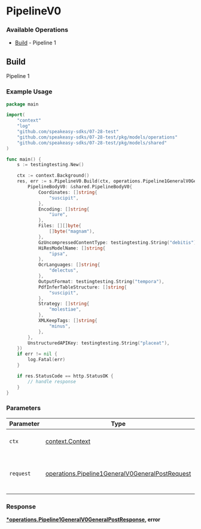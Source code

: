 # PipelineV0

### Available Operations

* [Build](#build) - Pipeline 1

## Build

Pipeline 1

### Example Usage

```go
package main

import(
	"context"
	"log"
	"github.com/speakeasy-sdks/07-28-test"
	"github.com/speakeasy-sdks/07-28-test/pkg/models/operations"
	"github.com/speakeasy-sdks/07-28-test/pkg/models/shared"
)

func main() {
    s := testingtesting.New()

    ctx := context.Background()
    res, err := s.PipelineV0.Build(ctx, operations.Pipeline1GeneralV0GeneralPostRequest{
        PipelineBodyV0: &shared.PipelineBodyV0{
            Coordinates: []string{
                "suscipit",
            },
            Encoding: []string{
                "iure",
            },
            Files: [][]byte{
                []byte("magnam"),
            },
            GzUncompressedContentType: testingtesting.String("debitis"),
            HiResModelName: []string{
                "ipsa",
            },
            OcrLanguages: []string{
                "delectus",
            },
            OutputFormat: testingtesting.String("tempora"),
            PdfInferTableStructure: []string{
                "suscipit",
            },
            Strategy: []string{
                "molestiae",
            },
            XMLKeepTags: []string{
                "minus",
            },
        },
        UnstructuredAPIKey: testingtesting.String("placeat"),
    })
    if err != nil {
        log.Fatal(err)
    }

    if res.StatusCode == http.StatusOK {
        // handle response
    }
}
```

### Parameters

| Parameter                                                                                                          | Type                                                                                                               | Required                                                                                                           | Description                                                                                                        |
| ------------------------------------------------------------------------------------------------------------------ | ------------------------------------------------------------------------------------------------------------------ | ------------------------------------------------------------------------------------------------------------------ | ------------------------------------------------------------------------------------------------------------------ |
| `ctx`                                                                                                              | [context.Context](https://pkg.go.dev/context#Context)                                                              | :heavy_check_mark:                                                                                                 | The context to use for the request.                                                                                |
| `request`                                                                                                          | [operations.Pipeline1GeneralV0GeneralPostRequest](../../models/operations/pipeline1generalv0generalpostrequest.md) | :heavy_check_mark:                                                                                                 | The request object to use for the request.                                                                         |


### Response

**[*operations.Pipeline1GeneralV0GeneralPostResponse](../../models/operations/pipeline1generalv0generalpostresponse.md), error**

